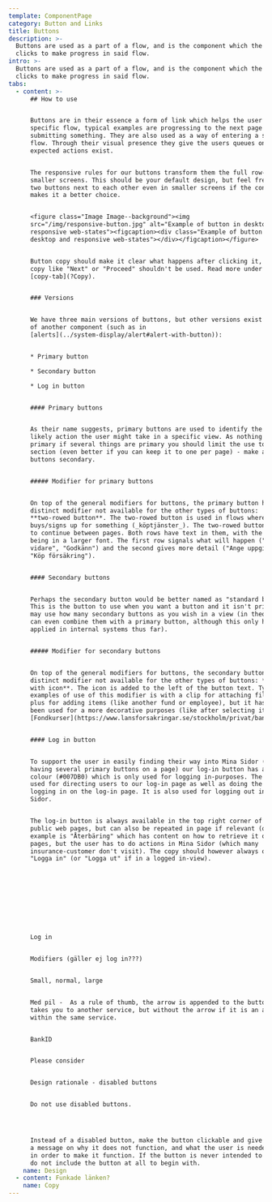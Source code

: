 ```yaml
---
template: ComponentPage
category: Button and Links
title: Buttons
description: >-
  Buttons are used as a part of a flow, and is the component which the user
  clicks to make progress in said flow.
intro: >-
  Buttons are used as a part of a flow, and is the component which the user
  clicks to make progress in said flow.
tabs:
  - content: >-
      ## How to use


      Buttons are in their essence a form of link which helps the user through a
      specific flow, typical examples are progressing to the next page or
      submitting something. They are also used as a way of entering a specific
      flow. Through their visual presence they give the users queues on what
      expected actions exist.


      The responsive rules for our buttons transform them the full row-width in
      smaller screens. This should be your default design, but feel free to put
      two buttons next to each other even in smaller screens if the context
      makes it a better choice. 


      <figure class="Image Image--background"><img
      src="/img/responsive-button.jpg" alt="Example of button in desktop and
      responsive web-states"><figcaption><div class="Example of button in
      desktop and responsive web-states"></div></figcaption></figure>


      Button copy should make it clear what happens after clicking it, meaning
      copy like "Next" or "Proceed" shouldn't be used. Read more under the
      [copy-tab](?Copy).


      ### Versions


      We have three main versions of buttons, but other versions exist as part
      of another component (such as in
      [alerts](../system-display/alert#alert-with-button)):


      * Primary button

      * Secondary button

      * Log in button


      #### Primary buttons


      As their name suggests, primary buttons are used to identify the most
      likely action the user might take in a specific view. As nothing is
      primary if several things are primary you should limit the use to one per
      section (even better if you can keep it to one per page) - make any other
      buttons secondary.


      ##### Modifier for primary buttons


      On top of the general modifiers for buttons, the primary button has a
      distinct modifier not available for the other types of buttons:
      **two-rowed button**. The two-rowed button is used in flows where the user
      buys/signs up for something (_köptjänster_). The two-rowed button is used
      to continue between pages. Both rows have text in them, with the first one
      being in a larger font. The first row signals what will happen ("Gå
      vidare", "Godkänn") and the second gives more detail ("Ange uppgifter",
      "Köp försäkring").


      #### Secondary buttons


      Perhaps the secondary button would be better named as "standard button".
      This is the button to use when you want a button and it isn't primary. You
      may use how many secondary buttons as you wish in a view (in theory you
      can even combine them with a primary button, although this only has been
      applied in internal systems thus far).


      ##### Modifier for secondary buttons


      On top of the general modifiers for buttons, the secondary button has a
      distinct modifier not available for the other types of buttons: **button
      with icon**. The icon is added to the left of the button text. Typical
      examples of use of this modifier is with a clip for attaching files or a
      plus for adding items (like another fund or employee), but it has also
      been used for a more decorative purposes (like after selecting items in
      [Fondkurser](https://www.lansforsakringar.se/stockholm/privat/bank/spara/fondkurser/?shortcut=1&ids=F00000VHUM)).


      #### Log in button


      To support the user in easily finding their way into Mina Sidor (and not
      having several primary buttons on a page) our log-in button has a unique
      colour (#007DB0) which is only used for logging in-purposes. The button is
      used for directing users to our log-in page as well as doing the actual
      logging in on the log-in page. It is also used for logging out in Mina
      Sidor.


      The log-in button is always available in the top right corner of pur
      public web pages, but can also be repeated in page if relevant (one good
      example is "Återbäring" which has content on how to retrieve it on public
      pages, but the user has to do actions in Mina Sidor (which many
      insurance-customer don't visit). The copy should however always only by
      "Logga in" (or "Logga ut" if in a logged in-view).










      Log in


      Modifiers (gäller ej log in???)


      Small, normal, large


      Med pil -  As a rule of thumb, the arrow is appended to the button if it
      takes you to another service, but without the arrow if it is an action
      within the same service.


      BankID 


      Please consider


      Design rationale - disabled buttons


      Do not use disabled buttons.




      Instead of a disabled button, make the button clickable and give the user
      a message on why it does not function, and what the user is needed to do
      in order to make it function. If the button is never intended to function,
      do not include the button at all to begin with.
    name: Design
  - content: Funkade länken?
    name: Copy
---
```


